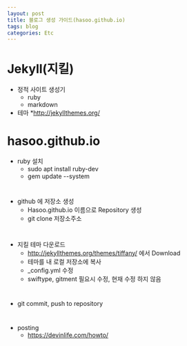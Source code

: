 ```yaml
---
layout: post
title: 블로그 생성 가이드(hasoo.github.io)
tags: blog
categories: Etc
---
```


# Jekyll(지킬)
* 정적 사이트 생성기
	* ruby
	* markdown
* 테마
	*<http://jekyllthemes.org/>

# hasoo.github.io
* ruby 설치
	* sudo apt install ruby-dev
	* gem update --system
#
* github 에 저장소 생성
	* Hasoo.github.io 이름으로 Repository 생성
	* git clone 저장소주소
#
* 지킬 테마 다운로드
	* <http://jekyllthemes.org/themes/tiffany/> 에서 Download
	* 테마를 내 로컬 저장소에 복사
	* \_config.yml 수정
	* swiftype, gitment 필요시 수정, 현재 수정 하지 않음
#	
* git commit, push to repository 
#	
* posting
	* <https://devinlife.com/howto/>
